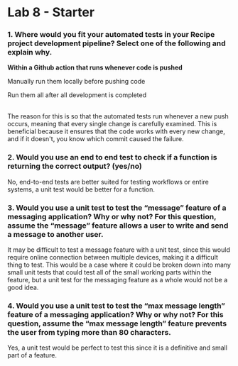 # Lab 8 - Starter

### 1. Where would you fit your automated tests in your Recipe project development pipeline? Select one of the following and explain why.

**Within a Github action that runs whenever code is pushed** 

Manually run them locally before pushing code

Run them all after all development is completed

<br>
The reason for this is so that the automated tests run whenever a new push occurs, meaning that every single change is carefully examined. This is beneficial because it ensures that the code works with every new change, and if it doesn't, you know which commit caused the failure.

### 2. Would you use an end to end test to check if a function is returning the correct output? (yes/no)

No, end-to-end tests are better suited for testing workflows or entire systems, a unit test would be better for a function.

### 3. Would you use a unit test to test the “message” feature of a messaging application? Why or why not? For this question, assume the “message” feature allows a user to write and send a message to another user.

It may be difficult to test a message feature with a unit test, since this would require online connection between multiple devices, making it a difficult thing to test. This would be a case where it could be broken down into many small unit tests that could test all of the small working parts within the feature, but a unit test for the messaging feature as a whole would not be a good idea.



### 4. Would you use a unit test to test the “max message length” feature of a messaging application? Why or why not? For this question, assume the “max message length” feature prevents the user from typing more than 80 characters.

Yes, a unit test would be perfect to test this since it is a definitive and small part of a feature.
